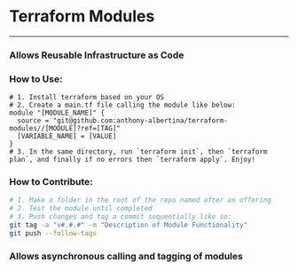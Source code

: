 # Terraform Modules
---
### Allows Reusable Infrastructure as Code
### How to Use:
```hcl
# 1. Install terraform based on your OS
# 2. Create a main.tf file calling the module like below:
module "[MODULE_NAME]" {
  source = "git@github.com:anthony-albertina/terraform-modules//[MODULE]?ref=[TAG]"
  [VARIABLE_NAME] = [VALUE]
}
# 3. In the same directory, run `terraform init`, then `terraform plan`, and finally if no errors then `terraform apply`. Enjoy!
```
### How to Contribute:
```bash
# 1. Make a folder in the root of the repo named after an offering
# 2. Test the module until completed
# 3. Push changes and tag a commit sequentially like so:
git tag -a "v#.#.#" -m "Description of Module Functionality"
git push --follow-tags
```
### Allows asynchronous calling and tagging of modules

